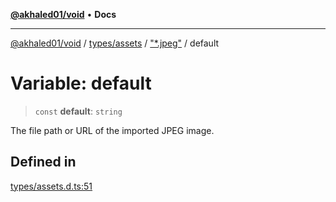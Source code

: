 [**@akhaled01/void**](../../../../../README.md) • **Docs**

***

[@akhaled01/void](../../../../../README.md) / [types/assets](../../../README.md) / ["\*.jpeg"](../README.md) / default

# Variable: default

> `const` **default**: `string`

The file path or URL of the imported JPEG image.

## Defined in

[types/assets.d.ts:51](https://github.com/akhaled01/vortex/blob/6129b4a0bc7b35d178a4a45ea59f5942bbd0b23a/core/types/assets.d.ts#L51)
